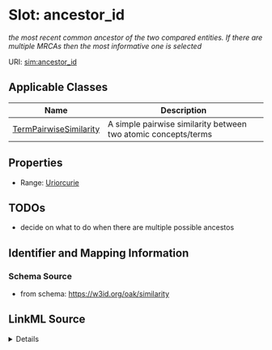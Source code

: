 # Slot: ancestor_id
_the most recent common ancestor of the two compared entities. If there are multiple MRCAs then the most informative one is selected_


URI: [sim:ancestor_id](https://w3id.org/linkml/similarity/ancestor_id)



<!-- no inheritance hierarchy -->




## Applicable Classes

| Name | Description |
| --- | --- |
[TermPairwiseSimilarity](TermPairwiseSimilarity.md) | A simple pairwise similarity between two atomic concepts/terms






## Properties

* Range: [Uriorcurie](Uriorcurie.md)







## TODOs

* decide on what to do when there are multiple possible ancestos

## Identifier and Mapping Information







### Schema Source


* from schema: https://w3id.org/oak/similarity




## LinkML Source

<details>
```yaml
name: ancestor_id
description: the most recent common ancestor of the two compared entities. If there
  are multiple MRCAs then the most informative one is selected
todos:
- decide on what to do when there are multiple possible ancestos
from_schema: https://w3id.org/oak/similarity
rank: 1000
alias: ancestor_id
domain_of:
- TermPairwiseSimilarity
range: uriorcurie

```
</details>